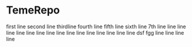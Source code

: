 # TemeRepo
first line 
second line
thirdline
fourth line
fifth line
sixth line
7th line
line
line
line
line
line
line
line
line
line
line
line
line
line
line
line
dsf
fgg
line
line
line
line